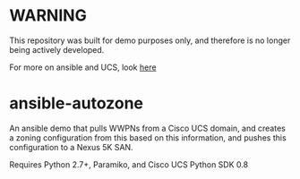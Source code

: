 WARNING
================
This repository was built for demo purposes only, and therefore is no longer being actively developed.

For more on ansible and UCS, look [here](https://github.com/Mierdin/ansible-ucstools)



ansible-autozone
================

An ansible demo that pulls WWPNs from a Cisco UCS domain, and creates a zoning configuration from this based on this information, and pushes this configuration to a Nexus 5K SAN.

Requires Python 2.7+, Paramiko, and Cisco UCS Python SDK 0.8
